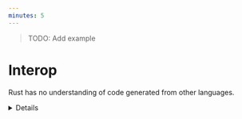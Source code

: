 ```yaml
---
minutes: 5
---
```


> TODO: Add example

# Interop

Rust has no understanding of code generated from other languages.

<details>

Most libraries with a C ABI (which is most software libraries) provide an API
that makes heavy use of `*void` pointers. The caller is provided no type
information. Instead, users of the API are expected to read the documentation,
read the correct number of bytes from that pointer and cast those bytes to the
intended type.

As the Rust compiler can't enforce any guarantees the safety of programs that it
hasn't compiled, it must delegate that responsibility to you through the unsafe
keyword.

This isn't the only style of interoperability, however it is the method that's
needed if you want to work between Rust and some other language in a zero cost
way.

Message passing avoids unsafe, but serialization, allocation, data transfer and
parsing all take energy and time.

</details>
